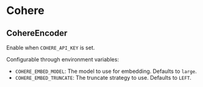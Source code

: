 # Cohere

## CohereEncoder

Enable when `COHERE_API_KEY` is set.

Configurable through environment variables:

- `COHERE_EMBED_MODEL`: The model to use for embedding. Defaults to `large`.
- `COHERE_EMBED_TRUNCATE`: The truncate strategy to use. Defaults to `LEFT`.
